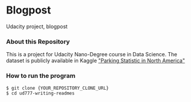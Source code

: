 # Blogpost
Udacity project, blogpost


### About this Repository
This is a project for Udacity Nano-Degree course in Data Science. The dataset is publicly available in Kaggle ["Parking Statistic in North America"](https://www.kaggle.com/terenceshin/searching-for-parking-statistics-in-north-america)


### How to run the program

```sh
$ git clone {YOUR_REPOSITORY_CLONE_URL}
$ cd ud777-writing-readmes
```
